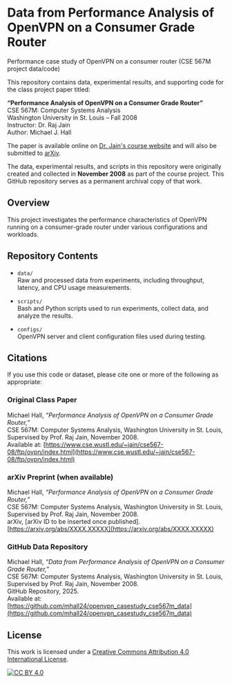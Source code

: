 # Data from Performance Analysis of OpenVPN on a Consumer Grade Router
Performance case study of OpenVPN on a consumer router (CSE 567M project data/code)

This repository contains data, experimental results, and supporting code for the class project paper titled:

**“Performance Analysis of OpenVPN on a Consumer Grade Router”**  
CSE 567M: Computer Systems Analysis  
Washington University in St. Louis – Fall 2008  
Instructor: Dr. Raj Jain  
Author: Michael J. Hall

The paper is available online on [Dr. Jain's course website](https://www.cse.wustl.edu/~jain/cse567-08/ftp/ovpn/index.html) and will also be submitted to [arXiv](https://arxiv.org/).

The data, experimental results, and scripts in this repository were originally created and collected in **November 2008** as part of the course project. This GitHub repository serves as a permanent archival copy of that work.

## Overview

This project investigates the performance characteristics of OpenVPN running on a consumer-grade router under various configurations and workloads.

## Repository Contents

- `data/`  
  Raw and processed data from experiments, including throughput, latency, and CPU usage measurements.

- `scripts/`  
  Bash and Python scripts used to run experiments, collect data, and analyze the results.

- `configs/`  
  OpenVPN server and client configuration files used during testing.

## Citations

If you use this code or dataset, please cite one or more of the following as appropriate:

### Original Class Paper  
Michael Hall, _“Performance Analysis of OpenVPN on a Consumer Grade Router,”_  
CSE 567M: Computer Systems Analysis, Washington University in St. Louis, Supervised by Prof. Raj Jain, November 2008.  
Available at: [https://www.cse.wustl.edu/~jain/cse567-08/ftp/ovpn/index.html](https://www.cse.wustl.edu/~jain/cse567-08/ftp/ovpn/index.html)

### arXiv Preprint (when available)  
Michael Hall, _“Performance Analysis of OpenVPN on a Consumer Grade Router,”_  
CSE 567M: Computer Systems Analysis, Washington University in St. Louis, Supervised by Prof. Raj Jain, November 2008.  
arXiv, [arXiv ID to be inserted once published].  
[https://arxiv.org/abs/XXXX.XXXXX](https://arxiv.org/abs/XXXX.XXXXX)

### GitHub Data Repository  
Michael Hall, _“Data from Performance Analysis of OpenVPN on a Consumer Grade Router,”_  
CSE 567M: Computer Systems Analysis, Washington University in St. Louis, Supervised by Prof. Raj Jain, November 2008.  
GitHub Repository, 2025.  
Available at: [https://github.com/mhall24/openvpn_casestudy_cse567m_data](https://github.com/mhall24/openvpn_casestudy_cse567m_data)

## License

This work is licensed under a
[Creative Commons Attribution 4.0 International License][cc-by].

[![CC BY 4.0][cc-by-image]][cc-by]

[cc-by]: http://creativecommons.org/licenses/by/4.0/
[cc-by-image]: https://i.creativecommons.org/l/by/4.0/88x31.png
[cc-by-shield]: https://img.shields.io/badge/License-CC%20BY%204.0-lightgrey.svg
